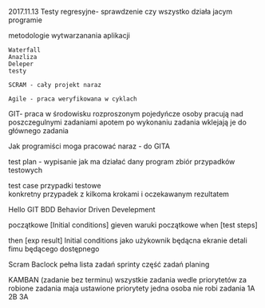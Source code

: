 2017.11.13
Testy regresyjne- sprawdzenie czy wszystko działa jacym programie 

metodologie wytwarzanania aplikacji 

	Waterfall
	Anazliza 
	Deleper
	testy
		
	SCRAM - cały projekt naraz 

	Agile - praca weryfikowana w cyklach

GIT- praca w środowisku rozproszonym 
pojedyńcze osoby pracują nad poszczegulnymi zadaniami  apotem po wykonaniu zadania wklejają je do głównego zadania 

Jak programiści moga pracować naraz - do GITA   

test plan - 
wypisanie jak ma działać dany program
zbiór przypadków testowych  


test case  przypadki testowe   
konkretny przypadek z kilkoma krokami i oczekawanym rezultatem 
                                           
Hello GIT
BDD
Behavior Driven Develepment

początkowe [Initial conditions]
gieven waruki początkowe
when [test steps]

then [exp result]
Initial
conditions
jako użykownik będącna ekranie detali fimu będącego dostępnego

Scram
Baclock pełna lista zadań
sprinty część zadań
planing 

KAMBAN
(zadanie bez terminu)
wszystkie zadania wedle priorytetów za robione
zadania maja ustawione priorytety
jedna osoba nie robi zadania
1A 
2B
3A
